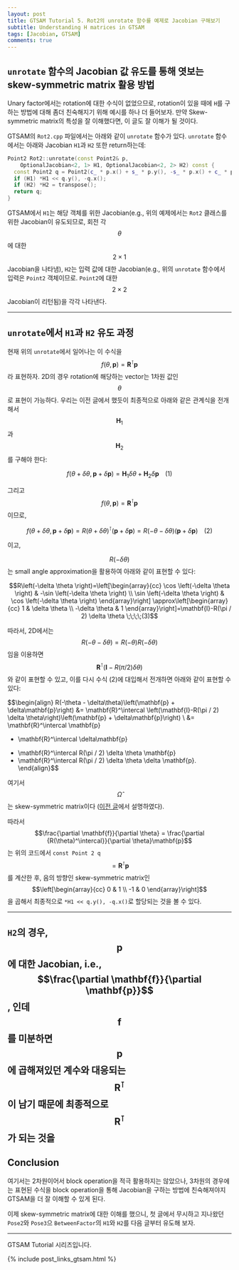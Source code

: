 ```yaml
---
layout: post
title: GTSAM Tutorial 5. Rot2의 unrotate 함수를 예제로 Jacobian 구해보기
subtitle: Understanding H matrices in GTSAM
tags: [Jacobian, GTSAM]
comments: true
---
```


## `unrotate` 함수의 Jacobian 값 유도를 통해 엿보는 skew-symmetric matrix 활용 방법

Unary factor에서는 rotation에 대한 수식이 없었으므로, rotation이 있을 때에 `H`를 구하는 방법에 대해 좀더 친숙해지기 위해 예시를 하나 더 들어보자.
만약 Skew-symmetric matrix의 특성을 잘 이해했다면, 이 글도 잘 이해가 될 것이다.

GTSAM의 `Rot2.cpp` 파일에서는 아래와 같이 `unrotate` 함수가 있다.
`unrotate` 함수에서는 아래와 Jacobian `H1`과 `H2` 또한 return하는데:

```cpp
Point2 Rot2::unrotate(const Point2& p,
    OptionalJacobian<2, 1> H1, OptionalJacobian<2, 2> H2) const {
  const Point2 q = Point2(c_ * p.x() + s_ * p.y(), -s_ * p.x() + c_ * p.y());
  if (H1) *H1 << q.y(), -q.x();
  if (H2) *H2 = transpose();
  return q;
}
```

GTSAM에서 `H1`는 해당 객체를 위한 Jacobian(e.g., 위의 예제에서는 `Rot2` 클래스를 위한 Jacobian이 유도되므로, 회전 각 $$\theta$$에 대한 $$2\times1$$ Jacobian을 나타냄), 
`H2`는 입력 값에 대한 Jacobian(e.g., 위의 `unrotate` 함수에서 입력은 `Point2` 객체이므로. `Point2`에 대한 $$2\times2$$ Jacobian이 리턴됨)을 각각 나타낸다.

--- 

## `unrotate`에서 `H1`과 `H2` 유도 과정

현재 위의 `unrotate`에서 일어나는 이 수식을 $$f(\theta, \mathbf{p}) = \mathbf{R}^{\intercal}\mathbf{p}$$라 표현하자. 2D의 경우 rotation에 해당하는 vector는 1차원 값인 $$\theta$$로 표현이 가능하다. 우리는 이전 글에서 했듯이 최종적으로 아래와 같은 관계식을 전개해서 $$\mathbf{H}_1$$과 $$\mathbf{H}_2$$를 구해야 한다:

$$f(\theta + \delta \theta,  \mathbf{p} + \delta \mathbf{p}) = \mathbf{H}_1 \delta \theta + \mathbf{H}_2 \delta \mathbf{p}\;\;\;\;(1)$$

그리고 $$f(\theta, \mathbf{p}) = \mathbf{R}^\intercal \mathbf{p}$$이므로, 

$$f(\theta + \delta \theta, \mathbf{p} + \delta \mathbf{p}) = R(\theta + \delta\theta)^\intercal \left(\mathbf{p} + \delta\mathbf{p}\right) = R(-\theta - \delta\theta)\left(\mathbf{p} + \delta\mathbf{p}\right)  \;\;\;\;(2)$$

이고, 

$$R(- \delta\theta)$$는 small angle approximation을 활용하여 아래와 같이 표현할 수 있다:

$$R\left(-\delta \theta \right)=\left[\begin{array}{cc}
\cos \left(-\delta \theta \right) & -\sin \left(-\delta \theta \right) \\
\sin \left(-\delta \theta \right) & \cos \left(-\delta \theta \right)
\end{array}\right] \approx\left[\begin{array}{cc}
1 & \delta \theta  \\
-\delta \theta  & 1
\end{array}\right]=\mathbf{I}-R(\pi / 2) \delta \theta  \;\;\;\;(3)$$

따라서, 2D에서는 $$R(-\theta - \delta\theta) = R(-\theta) R(- \delta\theta)$$임을 이용하면 $$\mathbf{R}^\intercal \left(\mathbf{I}-R(\pi / 2) \delta \theta\right)$$와 같이 표현할 수 있고, 이를 다시 수식 (2)에 대입해서 전개하면 아래와 같이 표현할 수 있다:

$$\begin{align}
R(-\theta - \delta\theta)\left(\mathbf{p} + \delta\mathbf{p}\right) 
&= \mathbf{R}^\intercal \left(\mathbf{I}-R(\pi / 2) \delta \theta\right)\left(\mathbf{p} + \delta\mathbf{p}\right) \\
&= \mathbf{R}^\intercal \mathbf{p} 
   + \mathbf{R}^\intercal \delta\mathbf{p} 
   - \mathbf{R}^\intercal R(\pi / 2) \delta \theta \mathbf{p} 
   - \mathbf{R}^\intercal R(\pi / 2) \delta \theta \delta \mathbf{p}.
\end{align}$$


여기서 $$\hat{\Omega}$$는 skew-symmetric matrix이다 ([이전 글](https://limhyungtae.github.io/2024-12-01-GTSAM-Tutorial-3.-Skew-Symmetric-matrix-2차원에서-쉽게-이해하기/)에서 설명하였다). 

따라서 $$\frac{\partial \mathbf{f}}{\partial \theta} = \frac{\partial {R(\theta)^\intercal}}{\partial \theta}\mathbf{p}$$는 위의 코드에서 `const Point 2 q`$$=\mathbf{R}^{\intercal}\mathbf{p}$$를 계산한 후, 음의 방향인 skew-symmetric matrix인 $$\left[\begin{array}{cc}
0 & 1 \\
-1 & 0
\end{array}\right]$$을 곱해서 최종적으로 `*H1 << q.y(), -q.x()`로 할당되는 것을 볼 수 있다.

--- 

`H2`의 경우, $$\mathbf{p}$$에 대한 Jacobian, i.e., $$\frac{\partial \mathbf{f}}{\partial \mathbf{p}}$$, 인데 $$\mathbf{f}$$를 미분하면 $$\mathbf{p}$$에 곱해져있던 계수와 대응되는 $$\mathbf{R}^{\intercal}$$이 남기 때문에 최종적으로 $$\mathbf{R}^{\intercal}$$가 되는 것을 
---

## Conclusion

여기서는 2차원이어서 block operation을 적극 활용하지는 않았으나, 3차원의 경우에는 표현된 수식을 block operation을 통해 Jacobian을 구하는 방법에 친숙해져야지 GTSAM을 더 잘 이해할 수 있게 된다.

이제 skew-symmetric matrix에 대한 이해를 했으니, 첫 글에서 무시하고 지나왔던 `Pose2`와 `Pose3`으 `BetweenFactor`의 `H1`와 `H2`를 다음 글부터 유도해 보자.

---

GTSAM Tutorial 시리즈입니다.

{% include post_links_gtsam.html %}
